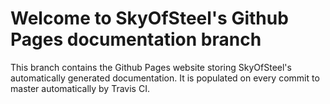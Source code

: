 # Welcome to SkyOfSteel's Github Pages documentation branch

This branch contains the Github Pages website storing SkyOfSteel's
automatically generated documentation. It is populated on every
commit to master automatically by Travis CI.
